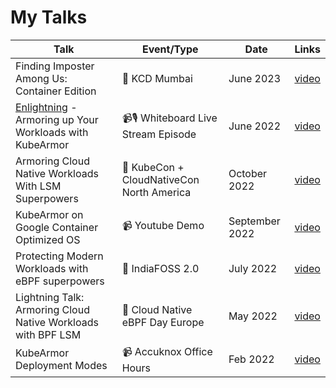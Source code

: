 # My Talks

| Talk                                                                                                          | Event/Type                               | Date           | Links                                                |
| ------------------------------------------------------------------------------------------------------------- | ---------------------------------------- | -------------- | ---------------------------------------------------- |
| Finding Imposter Among Us: Container Edition                                                                  | 📢 KCD Mumbai                             | June 2023      | [video](https://www.youtube.com/watch?v=HRbzNEllWUw) |
| [Enlightning](https://tanzu.vmware.com/developer/tv/enlightning/) - Armoring up Your Workloads with KubeArmor | 📹🎙️ Whiteboard Live Stream Episode        | June 2022      | [video](https://www.youtube.com/watch?v=2ZVr64O8R-E) |
| Armoring Cloud Native Workloads With LSM Superpowers                                                          | 📢 KubeCon + CloudNativeCon North America | October 2022   | [video](https://www.youtube.com/watch?v=8jXuBelV3-0) |
| KubeArmor on Google Container Optimized OS                                                                    | 📹  Youtube Demo                          | September 2022 | [video](https://www.youtube.com/watch?v=9L28xhRl5u4) |
| Protecting Modern Workloads with eBPF superpowers                                                             | 📢 IndiaFOSS 2.0                          | July 2022      | [video](https://www.youtube.com/watch?v=yEFO31iv56g) |
| Lightning Talk: Armoring Cloud Native Workloads with BPF LSM                                                  | 📢 Cloud Native eBPF Day Europe           | May 2022       | [video](https://www.youtube.com/watch?v=uYVaiIX7QC0) |
| KubeArmor Deployment Modes                                                                                    | 📹 Accuknox Office Hours                  | Feb 2022       | [video](https://www.youtube.com/watch?v=_J3uy2izxNk) |
